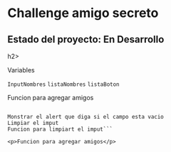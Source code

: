 <h1>Challenge amigo secreto</h1>

<h2>Estado del proyecto: En Desarrollo</h2>h2>

<p>Variables</p>

 ```InputNombres```
```listaNombres```
```listaBoton```

<p>Funcion para agregar amigos</p>
 
```Agregar los nombres a la lista

Monstrar el alert que diga si el campo esta vacio 
Limpiar el imput
Funcion para limpiart el imput```

<p>Funcion para agregar amigos</p>

